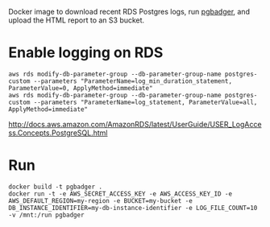 Docker image to download recent RDS Postgres logs, run [pgbadger](https://github.com/dalibo/pgbadger), and upload the HTML report to an S3 bucket.

# Enable logging on RDS
```
aws rds modify-db-parameter-group --db-parameter-group-name postgres-custom --parameters "ParameterName=log_min_duration_statement, ParameterValue=0, ApplyMethod=immediate"
aws rds modify-db-parameter-group --db-parameter-group-name postgres-custom --parameters "ParameterName=log_statement, ParameterValue=all, ApplyMethod=immediate"
```

http://docs.aws.amazon.com/AmazonRDS/latest/UserGuide/USER_LogAccess.Concepts.PostgreSQL.html

# Run
```
docker build -t pgbadger .
docker run -t -e AWS_SECRET_ACCESS_KEY -e AWS_ACCESS_KEY_ID -e AWS_DEFAULT_REGION=my-region -e BUCKET=my-bucket -e DB_INSTANCE_IDENTIFIER=my-db-instance-identifier -e LOG_FILE_COUNT=10 -v /mnt:/run pgbadger
```